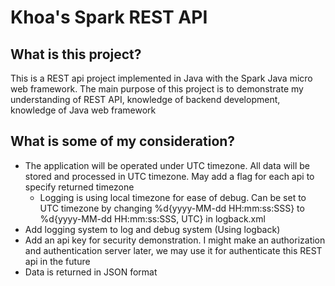# Khoa's Spark REST API

## What is this project?
This is a REST api project implemented in Java with the Spark Java micro web framework. The main purpose of this project is to 
demonstrate my understanding of REST API, knowledge of backend development, knowledge of Java web framework

## What is some of my consideration?
- The application will be operated under UTC timezone. All data will be stored and processed in UTC timezone. May add a flag for each
api to specify returned timezone
  - Logging is using local timezone for ease of debug. Can be set to UTC timezone by changing %d{yyyy-MM-dd HH:mm:ss:SSS} to %d{yyyy-MM-dd HH:mm:ss:SSS, UTC} in logback.xml
- Add logging system to log and debug system (Using logback)
- Add an api key for security demonstration. I might make an authorization and authentication server later, we may use it for
authenticate this REST api in the future
- Data is returned in JSON format